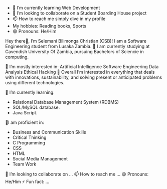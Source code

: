 
- 🌱 I’m currently learning Web Development
- 💞️ I’m looking to collaborate on a Student Boarding House project 
- 📫 How to reach me simply dive in my profile
- My hobbies: Reading books, Sports
- 😄 Pronouns: He/Him

Hey there👋, I’m Selemani Bilimonga Christian (CSB)!
I am a Software Engineering student from Lusaka Zambia.
👩 I am currently studying at Cavendish University Of Zambia, pursuing Bachelors of Sciencie in computing.

👀 I’m mostly interested in:
Artificial Intelligence
Software Engineering
Data Analysis
Ethical Hacking
👀 Overall I’m interested in everything that deals with innovations, sustainability, 
and solving present or anticipated problems using different technologies.

🌱 I’m currently learning:
- Relational Database Management System (RDBMS)
- SQL/MySQL database.
- Java Script.

💪I am proficient in:
- Business and Communication Skills
- Critical Thinking
- C Programming
- CSS
- HTML
- Social Media Management
- Team Work

💞️ I’m looking to collaborate on ...
📫 How to reach me ...
😄 Pronouns: He/Him
⚡ Fun fact: ...
